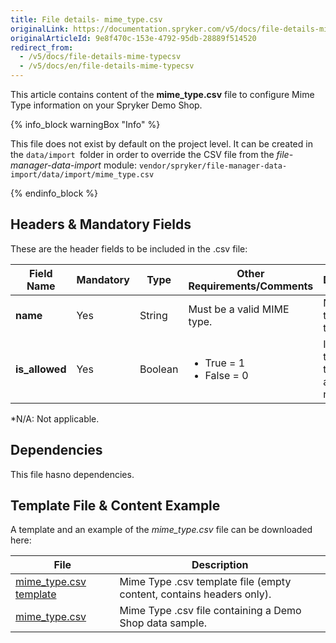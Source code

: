 ```yaml
---
title: File details- mime_type.csv
originalLink: https://documentation.spryker.com/v5/docs/file-details-mime-typecsv
originalArticleId: 9e8f470c-153e-4792-95db-28889f514520
redirect_from:
  - /v5/docs/file-details-mime-typecsv
  - /v5/docs/en/file-details-mime-typecsv
---
```


This article contains content of the **mime_type.csv** file to configure Mime Type information on your Spryker Demo Shop.

{% info_block warningBox "Info" %}

This file does not exist by default on the project level.  It can be created in  the `data/import `folder in order to override the CSV file from the *file-manager-data-import* module: `vendor/spryker/file-manager-data-import/data/import/mime_type.csv`

{% endinfo_block %}

## Headers & Mandatory Fields 
These are the header fields to be included in the .csv file:

| Field Name | Mandatory | Type | Other Requirements/Comments | Description |
| --- | --- | --- | --- | --- |
| **name** | Yes | String |Must be a valid MIME type. | Name of the MIME type. |
| **is_allowed** | Yes | Boolean |<ul><li>True = 1</li><li>False = 0</li> | Indicates if the MIME type is allowed or not. |
*N/A: Not applicable.

## Dependencies

This file hasno dependencies.

## Template File & Content Example
A template and an example of the *mime_type.csv*  file can be downloaded here:

| File | Description |
| --- | --- |
| [mime_type.csv template](https://spryker.s3.eu-central-1.amazonaws.com/docs/Developer+Guide/Back-End/Data+Manipulation/Data+Ingestion/Data+Import/Data+Import+Categories/Miscellaneous/Template+mime_type.csv) | Mime Type .csv template file (empty content, contains headers only). |
| [mime_type.csv](https://spryker.s3.eu-central-1.amazonaws.com/docs/Developer+Guide/Back-End/Data+Manipulation/Data+Ingestion/Data+Import/Data+Import+Categories/Miscellaneous/mime_type.csv) | Mime Type .csv file containing a Demo Shop data sample. |
